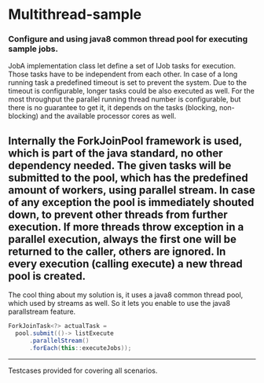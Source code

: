 # Multithread-sample 
### Configure and using java8 common thread pool for executing sample jobs.

JobA implementation class let define a set of IJob tasks for execution.
Those tasks have to be independent from each other. In case of a long running
task a predefined timeout is set to prevent the system. Due to the timeout is
configurable, longer tasks could be also executed as well. For the most throughput
the parallel running thread number is configurable, but there is no guarantee to
get it, it depends on the tasks (blocking, non-blocking) and the available processor
cores as well.

Internally the ForkJoinPool framework is used, which is part of the java standard, no
other dependency needed. The given tasks will be submitted to the pool, which has
the predefined amount of workers, using parallel stream. In case of any exception
the pool is immediately shouted down, to prevent other threads from further execution.
If more threads throw exception in a parallel execution, always the first one will be
returned to the caller, others are ignored. In every execution (calling execute)
a new thread pool is created.
---

The cool thing about my solution is, it uses a java8 common thread pool, which used by streams as well. 
So it lets you enable to use the java8 parallstream feature.

```java
ForkJoinTask<?> actualTask =
  pool.submit(()-> listExecute
      .parallelStream()
      .forEach(this::executeJobs));
```

---
Testcases provided for covering all scenarios.
